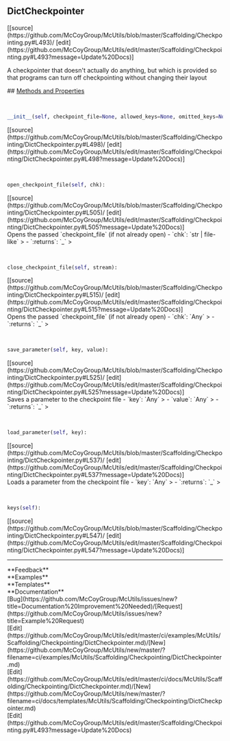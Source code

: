## <a id="McUtils.Scaffolding.Checkpointing.DictCheckpointer">DictCheckpointer</a> 

<div class="docs-source-link" markdown="1">
[[source](https://github.com/McCoyGroup/McUtils/blob/master/Scaffolding/Checkpointing.py#L493)/
[edit](https://github.com/McCoyGroup/McUtils/edit/master/Scaffolding/Checkpointing.py#L493?message=Update%20Docs)]
</div>

A checkpointer that doesn't actually do anything, but which is provided
so that programs can turn off checkpointing without changing their layout







<div class="collapsible-section">
 <div class="collapsible-section collapsible-section-header" markdown="1">
## <a class="collapse-link" data-toggle="collapse" href="#methods" markdown="1"> Methods and Properties</a> <a class="float-right" data-toggle="collapse" href="#methods"><i class="fa fa-chevron-down"></i></a>
 </div>
 <div class="collapsible-section collapsible-section-body collapse show" id="methods" markdown="1">
 
<a id="McUtils.Scaffolding.Checkpointing.DictCheckpointer.__init__" class="docs-object-method">&nbsp;</a> 
```python
__init__(self, checkpoint_file=None, allowed_keys=None, omitted_keys=None): 
```
<div class="docs-source-link" markdown="1">
[[source](https://github.com/McCoyGroup/McUtils/blob/master/Scaffolding/Checkpointing/DictCheckpointer.py#L498)/
[edit](https://github.com/McCoyGroup/McUtils/edit/master/Scaffolding/Checkpointing/DictCheckpointer.py#L498?message=Update%20Docs)]
</div>


<a id="McUtils.Scaffolding.Checkpointing.DictCheckpointer.open_checkpoint_file" class="docs-object-method">&nbsp;</a> 
```python
open_checkpoint_file(self, chk): 
```
<div class="docs-source-link" markdown="1">
[[source](https://github.com/McCoyGroup/McUtils/blob/master/Scaffolding/Checkpointing/DictCheckpointer.py#L505)/
[edit](https://github.com/McCoyGroup/McUtils/edit/master/Scaffolding/Checkpointing/DictCheckpointer.py#L505?message=Update%20Docs)]
</div>
Opens the passed `checkpoint_file` (if not already open)
  - `chk`: `str | file-like`
    > 
  - `:returns`: `_`
    >


<a id="McUtils.Scaffolding.Checkpointing.DictCheckpointer.close_checkpoint_file" class="docs-object-method">&nbsp;</a> 
```python
close_checkpoint_file(self, stream): 
```
<div class="docs-source-link" markdown="1">
[[source](https://github.com/McCoyGroup/McUtils/blob/master/Scaffolding/Checkpointing/DictCheckpointer.py#L515)/
[edit](https://github.com/McCoyGroup/McUtils/edit/master/Scaffolding/Checkpointing/DictCheckpointer.py#L515?message=Update%20Docs)]
</div>
Opens the passed `checkpoint_file` (if not already open)
  - `chk`: `Any`
    > 
  - `:returns`: `_`
    >


<a id="McUtils.Scaffolding.Checkpointing.DictCheckpointer.save_parameter" class="docs-object-method">&nbsp;</a> 
```python
save_parameter(self, key, value): 
```
<div class="docs-source-link" markdown="1">
[[source](https://github.com/McCoyGroup/McUtils/blob/master/Scaffolding/Checkpointing/DictCheckpointer.py#L525)/
[edit](https://github.com/McCoyGroup/McUtils/edit/master/Scaffolding/Checkpointing/DictCheckpointer.py#L525?message=Update%20Docs)]
</div>
Saves a parameter to the checkpoint file
  - `key`: `Any`
    > 
  - `value`: `Any`
    > 
  - `:returns`: `_`
    >


<a id="McUtils.Scaffolding.Checkpointing.DictCheckpointer.load_parameter" class="docs-object-method">&nbsp;</a> 
```python
load_parameter(self, key): 
```
<div class="docs-source-link" markdown="1">
[[source](https://github.com/McCoyGroup/McUtils/blob/master/Scaffolding/Checkpointing/DictCheckpointer.py#L537)/
[edit](https://github.com/McCoyGroup/McUtils/edit/master/Scaffolding/Checkpointing/DictCheckpointer.py#L537?message=Update%20Docs)]
</div>
Loads a parameter from the checkpoint file
  - `key`: `Any`
    > 
  - `:returns`: `_`
    >


<a id="McUtils.Scaffolding.Checkpointing.DictCheckpointer.keys" class="docs-object-method">&nbsp;</a> 
```python
keys(self): 
```
<div class="docs-source-link" markdown="1">
[[source](https://github.com/McCoyGroup/McUtils/blob/master/Scaffolding/Checkpointing/DictCheckpointer.py#L547)/
[edit](https://github.com/McCoyGroup/McUtils/edit/master/Scaffolding/Checkpointing/DictCheckpointer.py#L547?message=Update%20Docs)]
</div>
 </div>
</div>












---


<div markdown="1" class="text-secondary">
<div class="container">
  <div class="row">
   <div class="col" markdown="1">
**Feedback**   
</div>
   <div class="col" markdown="1">
**Examples**   
</div>
   <div class="col" markdown="1">
**Templates**   
</div>
   <div class="col" markdown="1">
**Documentation**   
</div>
   <div class="col" markdown="1">
   
</div>
   <div class="col" markdown="1">
   
</div>
   <div class="col" markdown="1">
   
</div>
</div>
  <div class="row">
   <div class="col" markdown="1">
[Bug](https://github.com/McCoyGroup/McUtils/issues/new?title=Documentation%20Improvement%20Needed)/[Request](https://github.com/McCoyGroup/McUtils/issues/new?title=Example%20Request)   
</div>
   <div class="col" markdown="1">
[Edit](https://github.com/McCoyGroup/McUtils/edit/master/ci/examples/McUtils/Scaffolding/Checkpointing/DictCheckpointer.md)/[New](https://github.com/McCoyGroup/McUtils/new/master/?filename=ci/examples/McUtils/Scaffolding/Checkpointing/DictCheckpointer.md)   
</div>
   <div class="col" markdown="1">
[Edit](https://github.com/McCoyGroup/McUtils/edit/master/ci/docs/McUtils/Scaffolding/Checkpointing/DictCheckpointer.md)/[New](https://github.com/McCoyGroup/McUtils/new/master/?filename=ci/docs/templates/McUtils/Scaffolding/Checkpointing/DictCheckpointer.md)   
</div>
   <div class="col" markdown="1">
[Edit](https://github.com/McCoyGroup/McUtils/edit/master/Scaffolding/Checkpointing.py#L493?message=Update%20Docs)   
</div>
   <div class="col" markdown="1">
   
</div>
   <div class="col" markdown="1">
   
</div>
   <div class="col" markdown="1">
   
</div>
</div>
</div>
</div>